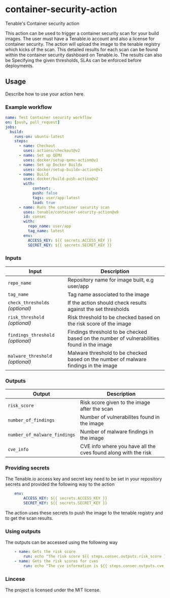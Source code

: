 # container-security-action
Tenable's Container security action

This action can be used to trigger a container security scan for your build images. The user must have a Tenable.io account and also a license for container security. The action will upload the image to the tenable registry which kicks of the scan. This detailed results for each scan can be found within the container security dashboard on Tenable.io. The results can also be 
Specifying the given thresholds, SLAs can be enforced before deployments. 

## Usage

Describe how to use your action here.

### Example workflow

```yaml
name: Test Container security workflow
on: [push, pull_request]
jobs:
  build:
    runs-on: ubuntu-latest
    steps:
      - name: Checkout
        uses: actions/checkout@v2
      - name: Set up QEMU
        uses: docker/setup-qemu-action@v1
      - name: Set up Docker Buildx
        uses: docker/setup-buildx-action@v1
      - name: Build
        uses: docker/build-push-action@v2
        with:
            context: .
            push: false
            tags: user/app:latest
            load: true
      - name: Runs the container security scan
        uses: tenable/container-security-action@v0
        id: consec
        with:
          repo_name: user/app
          tag_name: latest
        env:
          ACCESS_KEY: ${{ secrets.ACCESS_KEY }}
          SECRET_KEY: ${{ secrets.SECRET_KEY }}
```

### Inputs

| Input                                             | Description                                        |
|------------------------------------------------------|-----------------------------------------------|
| `repo_name`  | Repository name for image built, e.g user/app   |
| `tag_name`   | Tag name associated to the image   |
| `check_thresholds` _(optional)_  | If the action should check results against the set thresholds  |
| `risk_threshold` _(optional)_  | Risk threshold to be checked based on the risk score of the image  |
| `findings_threshold` _(optional)_  | Findings threshold to be checked based on the number of vulnerabilities found in the image |
| `malware_threshold` _(optional)_  | Malware threshold to be checked based on the number of malware findings in the image |

### Outputs

| Output                                             | Description                                        |
|------------------------------------------------------|-----------------------------------------------|
| `risk_score`  | Risk score given to the image after the scan |
| `number_of_findings`  | Number of vulnerabilites found in the image |
| `number_of_malware_findings`  | Number of malware findings in the image |
| `cve_info`  | CVE info where you have all the cves found along with the risk |


### Providing secrets
The Tenable.io access key and secret key need to be set in your repository secrets and provided the following way to the action
```yaml
    env:
        ACCESS_KEY: ${{ secrets.ACCESS_KEY }}
        SECRET_KEY: ${{ secrets.SECRET_KEY }}
```
The action uses these secrets to push the image to the tenable registry and to get the scan results.

### Using outputs

The outputs can be accessed using the following way

```yaml
    - name: Gets the risk score
        run: echo "The risk score ${{ steps.consec.outputs.risk_score }}"
    - name: Gets the risk scores for cves
        run: echo "The cve information is ${{ steps.consec.outputs.cve_info }}"
```

### Lincese
The project is licensed under the MIT license.
